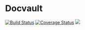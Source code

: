 # Docvault
[![Build Status](https://travis-ci.org/andela-bphilips/docvault.svg?branch=staging)](https://travis-ci.org/andela-bphilips/docvault)
[![Coverage Status](https://coveralls.io/repos/github/andela-bphilips/docvault/badge.svg?branch=staging)](https://coveralls.io/github/andela-bphilips/docvault?branch=staging)
<a href="https://codeclimate.com/github/andela-bphilips/docvault"><img src="https://codeclimate.com/github/andela-bphilips/docvault/badges/gpa.svg"/></a>